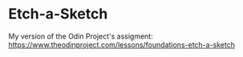 # Etch-a-Sketch
My version of the Odin Project's assigment: https://www.theodinproject.com/lessons/foundations-etch-a-sketch

